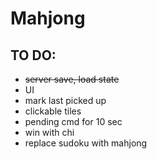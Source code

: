 # Mahjong



## TO DO:
- ~~server save, load state~~
- UI
- mark last picked up
- clickable tiles
- pending cmd for 10 sec
- win with chi
- replace sudoku with mahjong